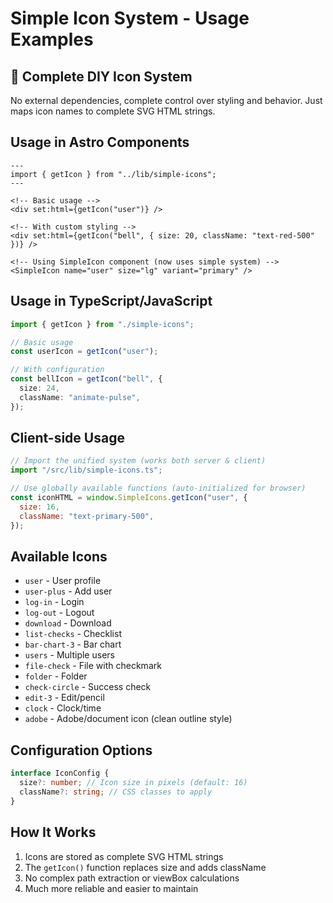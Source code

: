 # Simple Icon System - Usage Examples

## 🎯 Complete DIY Icon System

No external dependencies, complete control over styling and behavior. Just maps icon names to complete SVG HTML strings.

## Usage in Astro Components

```astro
---
import { getIcon } from "../lib/simple-icons";
---

<!-- Basic usage -->
<div set:html={getIcon("user")} />

<!-- With custom styling -->
<div set:html={getIcon("bell", { size: 20, className: "text-red-500" })} />

<!-- Using SimpleIcon component (now uses simple system) -->
<SimpleIcon name="user" size="lg" variant="primary" />
```

## Usage in TypeScript/JavaScript

```typescript
import { getIcon } from "./simple-icons";

// Basic usage
const userIcon = getIcon("user");

// With configuration
const bellIcon = getIcon("bell", {
  size: 24,
  className: "animate-pulse",
});
```

## Client-side Usage

```javascript
// Import the unified system (works both server & client)
import "/src/lib/simple-icons.ts";

// Use globally available functions (auto-initialized for browser)
const iconHTML = window.SimpleIcons.getIcon("user", {
  size: 16,
  className: "text-primary-500",
});
```

## Available Icons

- `user` - User profile
- `user-plus` - Add user
- `log-in` - Login
- `log-out` - Logout
- `download` - Download
- `list-checks` - Checklist
- `bar-chart-3` - Bar chart
- `users` - Multiple users
- `file-check` - File with checkmark
- `folder` - Folder
- `check-circle` - Success check
- `edit-3` - Edit/pencil
- `clock` - Clock/time
- `adobe` - Adobe/document icon (clean outline style)

## Configuration Options

```typescript
interface IconConfig {
  size?: number; // Icon size in pixels (default: 16)
  className?: string; // CSS classes to apply
}
```

## How It Works

1. Icons are stored as complete SVG HTML strings
2. The `getIcon()` function replaces size and adds className
3. No complex path extraction or viewBox calculations
4. Much more reliable and easier to maintain
